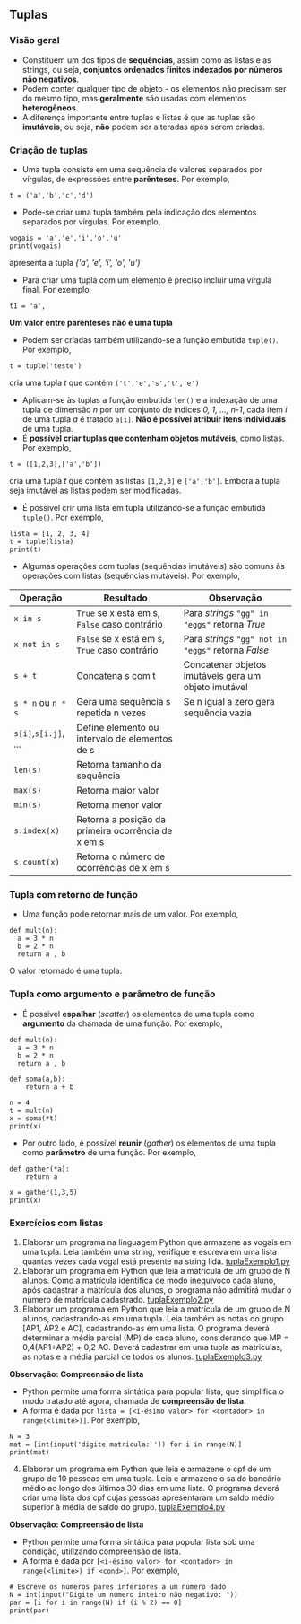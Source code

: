 ## Tuplas 

### Visão geral
- Constituem um dos tipos de **sequências**, assim como as listas e as strings, ou seja, **conjuntos ordenados finitos indexados por números não negativos**. 
- Podem conter qualquer tipo de objeto - os elementos não precisam ser do mesmo tipo, mas **geralmente** são usadas com elementos **heterogêneos**.
- A diferença importante entre tuplas e listas é que as tuplas são **imutáveis**, ou seja, **não** podem ser alteradas após serem criadas.

### Criação de tuplas 
- Uma tupla consiste em uma sequência de valores separados por vírgulas, de expressões entre **parênteses**. Por exemplo,

```
t = ('a','b','c','d')
```
- Pode-se criar uma tupla também pela indicação dos elementos separados por vírgulas. Por exemplo,  
```
vogais = 'a','e','i','o','u'
print(vogais)
```
apresenta a tupla *('a', 'e', 'i', 'o', 'u')*
- Para criar uma tupla com um elemento é preciso incluir uma vírgula final. Por exemplo,  

```
t1 = 'a',
```
**Um valor entre parênteses não é uma tupla**
- Podem ser criadas também utilizando-se a função embutida `tuple()`. Por exemplo,
```
t = tuple('teste')
```
cria uma tupla *t* que contém `('t','e','s','t','e')`
- Aplicam-se às tuplas a função embutida `len()` e a indexação de uma tupla de dimensão *n* por um conjunto de índices *0, 1, …, n-1*, cada item *i* de uma tupla *a* é tratado `a[i]`. **Não é possível atribuir itens individuais** de uma tupla.
- É **possível criar tuplas que contenham objetos mutáveis**, como listas. Por exemplo,
```
t = ([1,2,3],['a','b'])
```
cria uma tupla *t* que contém as listas `[1,2,3]` e `['a','b']`. Embora a tupla seja imutável as listas podem ser modificadas.  
- É possível crir uma lista em tupla utilizando-se a função embutida `tuple()`. Por exemplo,  
```
lista = [1, 2, 3, 4]
t = tuple(lista)
print(t)
```
- Algumas operações com tuplas (sequências imutáveis) são comuns às operações com listas (sequências mutáveis). Por exemplo,

| Operação | Resultado | Observação |
| -------- | --------- | ---------- |
| `x in s` | `True` se x está em s, `False` caso contrário | Para *strings* `"gg" in "eggs"` retorna *True* |
| `x not in s` | `False` se x está em s, `True` caso contrário | Para *strings* `"gg" not in "eggs"` retorna *False* |
| `s + t` | Concatena s com t | Concatenar objetos imutáveis gera um objeto imutável |
| `s * n` ou `n * s`| Gera uma sequência s repetida n vezes | Se n igual a zero gera sequência vazia |
| `s[i]`,`s[i:j]`, ... | Define elemento ou intervalo de elementos de s |  |
| `len(s)` | Retorna tamanho da sequência |  |
| `max(s)` | Retorna maior valor |  |
| `min(s)` | Retorna menor valor |  |
| `s.index(x)` | Retorna a posição da primeira ocorrência de x em s |  |
| `s.count(x)` | Retorna o número de ocorrências de x em s |  |


### Tupla com retorno de função
- Uma função pode retornar mais de um valor. Por exemplo,  

```
def mult(n):
  a = 3 * n
  b = 2 * n
  return a , b
```
O valor retornado é uma tupla.

### Tupla como argumento e parâmetro de função
- É possível **espalhar** (*scatter*) os elementos de uma tupla como **argumento** da chamada de uma função. Por exemplo,  

```
def mult(n):
  a = 3 * n
  b = 2 * n
  return a , b

def soma(a,b):
    return a + b

n = 4
t = mult(n)
x = soma(*t)
print(x)
```
- Por outro lado, é possível **reunir** (*gather*) os elementos de uma tupla como **parâmetro** de uma função. Por exemplo,  

```
def gather(*a):
    return a

x = gather(1,3,5)
print(x)
```

### Exercícios com listas  
1. Elaborar um programa na linguagem Python que armazene as vogais em uma tupla. Leia também uma string, verifique e escreva em uma lista quantas vezes cada vogal está presente na string lida. [tuplaExemplo1.py](https://github.com/claytonjasilva/prog_exemplos/blob/main/tuplaExemplo1.py)
2. Elaborar um programa em Python que leia a matrícula de um grupo de N alunos. Como a matrícula identifica de modo inequìvoco cada aluno, após cadastrar a matrícula dos alunos, o programa não admitirá mudar o número de matrícula cadastrado.  [tuplaExemplo2.py](https://github.com/claytonjasilva/prog_exemplos/blob/main/tuplaExemplo2.py)
3. Elaborar um programa em Python que leia a matrícula de um grupo de N alunos, cadastrando-as em uma tupla. Leia também as notas do grupo [AP1, AP2 e AC], cadastrando-as em uma lista. O programa deverá determinar a média parcial (MP) de cada aluno, considerando que MP = 0,4(AP1+AP2) + 0,2 AC. Deverá cadastrar em uma tupla as matriculas, as notas e a média parcial de todos os alunos.  [tuplaExemplo3.py](https://github.com/claytonjasilva/prog_exemplos/blob/main/tuplaExemplo3.py)

**Observação: Compreensão de lista**
- Python permite uma forma sintática para popular lista, que simplifica o modo tratado até agora, chamada de **compreensão de lista**.  
- A forma é dada por `lista = [<i-ésimo valor> for <contador> in range(<limite>)]`. Por exemplo,
```
N = 3
mat = [int(input('digite matricula: ')) for i in range(N)]
print(mat)
```    


4. Elaborar um programa em Python que leia e armazene o cpf de um grupo de 10 pessoas em uma tupla. Leia e armazene o saldo bancário médio ao longo dos últimos 30 dias em uma lista. O programa deverá criar uma lista dos cpf cujas pessoas apresentaram um saldo médio superior à média de saldo do grupo. [tuplaExemplo4.py](https://github.com/claytonjasilva/prog_exemplos/blob/main/tuplaExemplo4.py)   
 
**Observação: Compreensão de lista**  
- Python permite uma forma sintática para popular lista sob uma condição, utilizando compreensão de lista. 
- A forma é dada por `[<i-ésimo valor> for <contador> in range(<limite>) if <cond>]`. Por exemplo,
```
# Escreve os números pares inferiores a um número dado
N = int(input("Digite um número inteiro não negativo: "))
par = [i for i in range(N) if (i % 2) == 0]
print(par)
```

